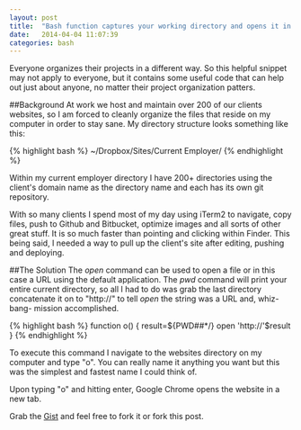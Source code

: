 ```yaml
---
layout: post
title:  "Bash function captures your working directory and opens it in the browser as a url"
date:   2014-04-04 11:07:39
categories: bash
---
```


Everyone organizes their projects in a different way. So this helpful snippet may not apply to everyone, but it contains some useful code that can help out just about anyone, no matter their project organization patters.

##Background
At work we host and maintain over 200 of our clients websites, so I am forced to cleanly organize the files that reside on my computer in order to stay sane. My directory structure looks something like this:

{% highlight bash %}
	~/Dropbox/Sites/Current Employer/
{% endhighlight %}

Within my current employer directory I have 200+ directories using the client's domain name as the directory name and each has its own git repository. 

With so many clients I spend most of my day using iTerm2 to navigate, copy files, push to Github and Bitbucket, optimize images and all sorts of other great stuff. It is so much faster than pointing and clicking within Finder. This being said, I needed a way to pull up the client's site after editing, pushing and deploying.


##The Solution
The *open* command can be used to open a file or in this case a URL using the default application. The *pwd* command will print your entire current directory, so all I had to do was grab the last directory concatenate it on to "http://" to tell *open* the string was a URL and, whiz-bang- mission accomplished.

{% highlight bash %}
function o() {
	result=${PWD##*/}
	open 'http://'$result
}
{% endhighlight %}

To execute this command I navigate to the websites directory on my computer and type "o". You can really name it anything you want but this was the simplest and fastest name I could think of.

Upon typing "o" and hitting enter, Google Chrome opens the website in a new tab.


Grab the [Gist][theGist] and feel free to fork it or fork this post.

[theGist]:    https://gist.github.com/connormckelvey/9979612
